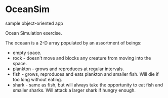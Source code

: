 OceanSim
========

sample object-oriented app

Ocean Simulation exercise.

The oceaan is a 2-D array populated by an assortment of beings:
- empty space.
- rock - doesn't move and blocks any creature from moving into the space.
- plankton - grows and reproduces at regular intervals.
- fish - grows, reproduces and eats plankton and smaller fish.  Will die if too long without eating.
- shark - same as fish, but will always take the opportunity to eat fish and smaller sharks.  Will attack a larger shark if hungry enough.
